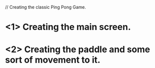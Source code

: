 // Creating the classic Ping Pong Game.

# <1> Creating the main screen.
# <2> Creating the paddle and some sort of movement to it.